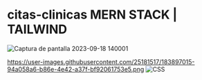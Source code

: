 # citas-clinicas MERN STACK | TAILWIND
![Captura de pantalla 2023-09-18 140001](https://github.com/J4CK-M-H/citas-clinicas/assets/107339262/6beefbaa-700d-412c-8cd1-076e0303cd70)

https://user-images.githubusercontent.com/25181517/183897015-94a058a6-b86e-4e42-a37f-bf92061753e5.png
![CSS](https://github.com/J4CK-M-H/citas-clinicas/assets/107339262/e5514375-6a53-4a04-9c85-3a60b94a2b05)
